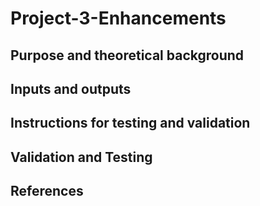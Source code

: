 # Project-3-Enhancements
## Purpose and theoretical background
## Inputs and outputs
## Instructions for testing and validation
## Validation and Testing
## References
